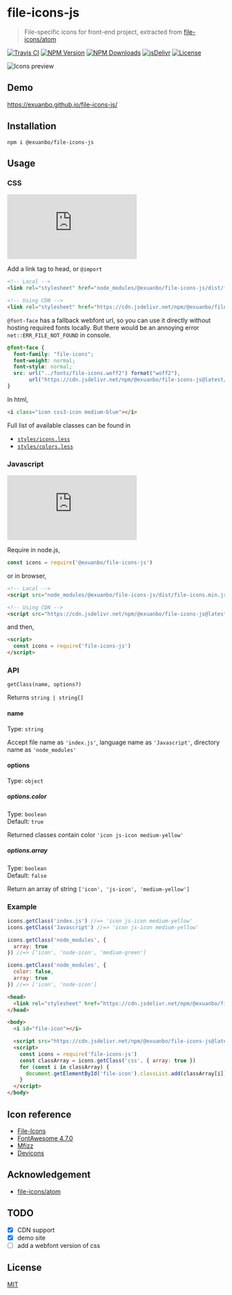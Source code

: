 # file-icons-js

> File-specific icons for front-end project, extracted from [file-icons/atom](https://github.com/file-icons/atom)

[![Travis CI](https://flat.badgen.net/travis/exuanbo/file-icons-js)](https://travis-ci.com/github/exuanbo/file-icons-js)
[![NPM Version](https://flat.badgen.net/npm/v/@exuanbo/file-icons-js)](https://www.npmjs.com/package/@exuanbo/file-icons-js)
[![NPM Downloads](https://flat.badgen.net/npm/dw/@exuanbo/file-icons-js)](https://www.npmjs.com/package/@exuanbo/file-icons-js)
[![jsDelivr](https://data.jsdelivr.com/v1/package/npm/@exuanbo/file-icons-js/badge)](https://www.jsdelivr.com/package/npm/@exuanbo/file-icons-js)
[![License](https://flat.badgen.net/github/license/exuanbo/file-icons-js)](https://github.com/exuanbo/file-icons-js/blob/master/LICENSE)

<img alt="Icons preview" src="https://raw.githubusercontent.com/file-icons/atom/master/preview.png">

## Demo

<https://exuanbo.github.io/file-icons-js/>

## Installation

```shell
npm i @exuanbo/file-icons-js
```

## Usage

### CSS

![css gzip size](https://flat.badgen.net/badgesize/gzip/https://cdn.jsdelivr.net/npm/@exuanbo/file-icons-js@latest/dist/file-icons.min.css)

Add a link tag to head, or `@import`

```html
<!-- Local -->
<link rel="stylesheet" href="node_modules/@exuanbo/file-icons-js/dist/file-icons.min.css">

<!-- Using CDN -->
<link rel="stylesheet" href="https://cdn.jsdelivr.net/npm/@exuanbo/file-icons-js@latest/dist/file-icons.min.css">
```

`@font-face` has a fallback webfont url, so you can use it directly without hosting required fonts locally. But there would be an annoying error `net::ERR_FILE_NOT_FOUND` in console.

```css
@font-face {
  font-family: "file-icons";
  font-weight: normal;
  font-style: normal;
  src: url("../fonts/file-icons.woff2") format("woff2"),
       url("https://cdn.jsdelivr.net/npm/@exuanbo/file-icons-js@latest/fonts/file-icons.woff2") format("woff2");
}
```

In html,

```html
<i class="icon css3-icon medium-blue"></i>
```

Full list of available classes can be found in

- [`styles/icons.less`](./styles/icons.less)
- [`styles/colors.less`](./styles/colors.less)

### Javascript

![js gzip size](https://flat.badgen.net/badgesize/gzip/https://cdn.jsdelivr.net/npm/@exuanbo/file-icons-js@latest/dist/file-icons.min.js)

Require in node.js,

```javascript
const icons = require('@exuanbo/file-icons-js')
```

or in browser,

```html
<!-- Local -->
<script src="node_modules/@exuanbo/file-icons-js/dist/file-icons.min.js"></script>

<!-- Using CDN -->
<script src="https://cdn.jsdelivr.net/npm/@exuanbo/file-icons-js@latest/dist/file-icons.min.js"></script>
```

and then,

```html
<script>
  const icons = require('file-icons-js')
</script>
```

### API

`getClass(name, options?)`

Returns `string | string[]`

#### name

Type: `string`

Accept file name as `'index.js'`, language name as `'Javascript'`, directory name as `'node_modules'`

#### options

Type: `object`

##### options.color

Type: `boolean`  
Default: `true`

Returned classes contain color `'icon js-icon medium-yellow'`

##### options.array

Type: `boolean`  
Default: `false`

Return an array of string `['icon', 'js-icon', 'medium-yellow']`

### Example

```javascript
icons.getClass('index.js') //=> 'icon js-icon medium-yellow'
icons.getClass('Javascript') //=> 'icon js-icon medium-yellow'

icons.getClass('node_modules', {
  array: true
}) //=> ['icon', 'node-icon', 'medium-green']

icons.getClass('node_modules', {
  color: false,
  array: true
}) //=> ['icon', 'node-icon']
```

```html
<head>
  <link rel="stylesheet" href="https://cdn.jsdelivr.net/npm/@exuanbo/file-icons-js@latest/dist/file-icons.min.css">
</head>

<body>
  <i id="file-icon"></i>

  <script src="https://cdn.jsdelivr.net/npm/@exuanbo/file-icons-js@latest/dist/file-icons.min.js"></script>
  <script>
    const icons = require('file-icons-js')
    const classArray = icons.getClass('css', { array: true })
    for (const i in classArray) {
      document.getElementById('file-icon').classList.add(classArray[i])
    }
  </script>
</body>
```

## Icon reference

- [File-Icons](https://github.com/file-icons/icons/blob/master/charmap.md)
- [FontAwesome 4.7.0](https://fontawesome.com/v4.7.0/cheatsheet/)
- [Mfizz](https://github.com/file-icons/MFixx/blob/master/charmap.md)
- [Devicons](https://github.com/file-icons/DevOpicons/blob/master/charmap.md)

## Acknowledgement

- [file-icons/atom](https://github.com/file-icons/atom)

## TODO

- [x] CDN support
- [x] demo site
- [ ] add a webfont version of css

## License

[MIT](https://github.com/exuanbo/file-icons-js/blob/master/LICENSE)
